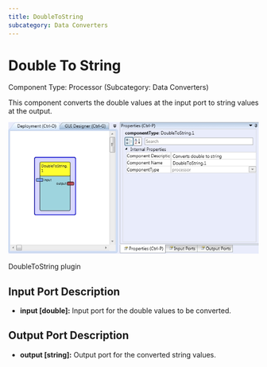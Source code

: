 ```yaml
---
title: DoubleToString
subcategory: Data Converters
---
```


# Double To String

Component Type: Processor (Subcategory: Data Converters)

This component converts the double values at the input port to string values at the output.

![Screenshot: DoubleToString plugin](./img/doubletostring.jpg "Screenshot: DoubleToString plugin")

DoubleToString plugin

## Input Port Description

- **input \[double\]:** Input port for the double values to be converted.

## Output Port Description

- **output \[string\]:** Output port for the converted string values.
